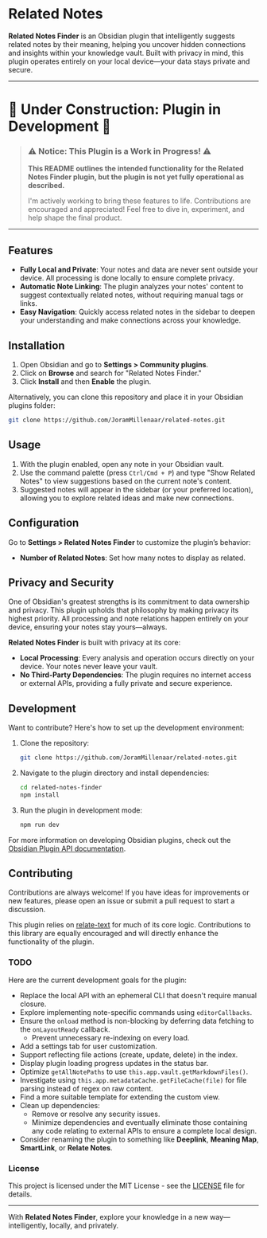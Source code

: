 # Related Notes

**Related Notes Finder** is an Obsidian plugin that intelligently suggests related notes by their meaning, helping you uncover hidden connections and insights within your knowledge vault. Built with privacy in mind, this plugin operates entirely on your local device—your data stays private and secure.

---

# 🚧 **Under Construction: Plugin in Development** 🚧

> ### ⚠️ **Notice: This Plugin is a Work in Progress!** ⚠️
>  
> **This README outlines the intended functionality for the Related Notes Finder plugin, but the plugin is not yet fully operational as described.**  
> 
> I'm actively working to bring these features to life. Contributions are encouraged and appreciated! Feel free to dive in, experiment, and help shape the final product.

---

## Features

- **Fully Local and Private**: Your notes and data are never sent outside your device. All processing is done locally to ensure complete privacy.
- **Automatic Note Linking**: The plugin analyzes your notes' content to suggest contextually related notes, without requiring manual tags or links.
- **Easy Navigation**: Quickly access related notes in the sidebar to deepen your understanding and make connections across your knowledge.

## Installation

1. Open Obsidian and go to **Settings > Community plugins**.
2. Click on **Browse** and search for "Related Notes Finder."
3. Click **Install** and then **Enable** the plugin.

Alternatively, you can clone this repository and place it in your Obsidian plugins folder:
```bash
git clone https://github.com/JoramMillenaar/related-notes.git
```

## Usage

1. With the plugin enabled, open any note in your Obsidian vault.
2. Use the command palette (press `Ctrl/Cmd + P`) and type "Show Related Notes" to view suggestions based on the current note's content.
3. Suggested notes will appear in the sidebar (or your preferred location), allowing you to explore related ideas and make new connections.

## Configuration

Go to **Settings > Related Notes Finder** to customize the plugin’s behavior:
- **Number of Related Notes**: Set how many notes to display as related.

## Privacy and Security

One of Obsidian's greatest strengths is its commitment to data ownership and privacy. This plugin upholds that philosophy by making privacy its highest priority. All processing and note relations happen entirely on your device, ensuring your notes stay yours—always. 

**Related Notes Finder** is built with privacy at its core:  
- **Local Processing**: Every analysis and operation occurs directly on your device. Your notes never leave your vault.  
- **No Third-Party Dependencies**: The plugin requires no internet access or external APIs, providing a fully private and secure experience.  

## Development

Want to contribute? Here's how to set up the development environment:

1. Clone the repository:
   ```bash
   git clone https://github.com/JoramMillenaar/related-notes.git
   ```
2. Navigate to the plugin directory and install dependencies:
   ```bash
   cd related-notes-finder
   npm install
   ```
3. Run the plugin in development mode:
   ```bash
   npm run dev
   ```

For more information on developing Obsidian plugins, check out the [Obsidian Plugin API documentation](https://github.com/obsidianmd/obsidian-api).

## Contributing

Contributions are always welcome! If you have ideas for improvements or new features, please open an issue or submit a pull request to start a discussion.  

This plugin relies on [relate-text](https://github.com/JoramMillenaar/relate-text) for much of its core logic. Contributions to this library are equally encouraged and will directly enhance the functionality of the plugin.

### TODO  
Here are the current development goals for the plugin:  
- Replace the local API with an ephemeral CLI that doesn't require manual closure.  
- Explore implementing note-specific commands using `editorCallbacks`.  
- Ensure the `onload` method is non-blocking by deferring data fetching to the `onLayoutReady` callback.  
  - Prevent unnecessary re-indexing on every load.  
- Add a settings tab for user customization.  
- Support reflecting file actions (create, update, delete) in the index.  
- Display plugin loading progress updates in the status bar.  
- Optimize `getAllNotePaths` to use `this.app.vault.getMarkdownFiles()`.  
- Investigate using `this.app.metadataCache.getFileCache(file)` for file parsing instead of regex on raw content.  
- Find a more suitable template for extending the custom view.  
- Clean up dependencies:  
  - Remove or resolve any security issues.  
  - Minimize dependencies and eventually eliminate those containing any code relating to external APIs to ensure a complete local design.  
- Consider renaming the plugin to something like **Deeplink**, **Meaning Map**, **SmartLink**, or **Relate Notes**.  

### License

This project is licensed under the MIT License - see the [LICENSE](./LICENSE) file for details.

---

With **Related Notes Finder**, explore your knowledge in a new way—intelligently, locally, and privately.
